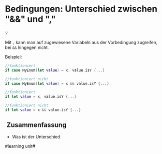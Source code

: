 # Bedingungen: Unterschied zwischen "&&" und ","
💡

 Mit `,` kann man auf zugewiesene Variabeln aus der Vorbedingung zugreifen, bei `&&` hingegen nicht.


Beispiel:

```swift
//funktioniert
if case MyEnum(let value) = x, value.isY {...}

//funktioniert nicht
if case MyEnum(let value) = x && value.isY {...}
```


```swift
//funktioniert
if let value = x, value.isY {...}

//funktioniert nicht
if let value = x && value.isY {...}
```


##  Zusammenfassung
- Was ist der Unterschied




#learning unit#